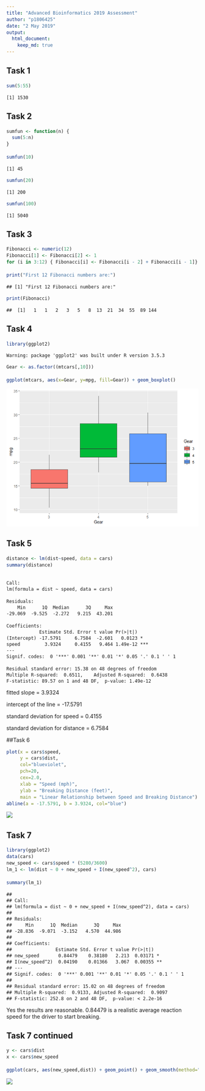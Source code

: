 ```yaml
---
title: "Advanced Bioinformatics 2019 Assessment"
author: "p1806425"
date: "2 May 2019"
output:
  html_document:
    keep_md: true
---
```




## Task 1


```r
sum(5:55)
```

```
[1] 1530
```

## Task 2

```r
sumfun <- function(n) {
  sum(5:n)
}

sumfun(10)
```

```
[1] 45
```

```r
sumfun(20)
```

```
[1] 200
```

```r
sumfun(100)
```

```
[1] 5040
```

## Task 3

```r
Fibonacci <- numeric(12)
Fibonacci[1] <- Fibonacci[2] <- 1
for (i in 3:12) { Fibonacci[i] <- Fibonacci[i - 2] + Fibonacci[i - 1]}

print("First 12 Fibonacci numbers are:")
```

```
## [1] "First 12 Fibonacci numbers are:"
```

```r
print(Fibonacci)
```

```
##  [1]   1   1   2   3   5   8  13  21  34  55  89 144
```

## Task 4

```r
library(ggplot2)
```

```
Warning: package 'ggplot2' was built under R version 3.5.3
```

```r
Gear <- as.factor((mtcars[,10]))

ggplot(mtcars, aes(x=Gear, y=mpg, fill=Gear)) + geom_boxplot() 
```

![](https://github.com/z-w123/bioinformatics_course/blob/master/unnamed-chunk-4-1.png)


## Task 5

```r
distance <- lm(dist~speed, data = cars)
summary(distance)
```

```

Call:
lm(formula = dist ~ speed, data = cars)

Residuals:
    Min      1Q  Median      3Q     Max 
-29.069  -9.525  -2.272   9.215  43.201 

Coefficients:
            Estimate Std. Error t value Pr(>|t|)    
(Intercept) -17.5791     6.7584  -2.601   0.0123 *  
speed         3.9324     0.4155   9.464 1.49e-12 ***
---
Signif. codes:  0 '***' 0.001 '**' 0.01 '*' 0.05 '.' 0.1 ' ' 1

Residual standard error: 15.38 on 48 degrees of freedom
Multiple R-squared:  0.6511,	Adjusted R-squared:  0.6438 
F-statistic: 89.57 on 1 and 48 DF,  p-value: 1.49e-12
```
fitted slope = 3.9324  

intercept of the line = -17.5791  

standard deviation for speed = 0.4155  

standard deviation for distance = 6.7584  



##Task 6

```r
plot(x = cars$speed,                          
     y = cars$dist,
     col="blueviolet",
     pch=20,
     cex=2.0,
     xlab = "Speed (mph)",
     ylab = "Breaking Distance (feet)",
     main = "Linear Relationship between Speed and Breaking Distance")
abline(a = -17.5791, b = 3.9324, col="blue")
```

![](Zahra,_Waheed,_9531,_Advanced_Bioinformatics_Assignment_2019_files/figure-html/unnamed-chunk-6-1.png)<!-- -->


## Task 7

```r
library(ggplot2)
data(cars)
new_speed <- cars$speed * (5280/3600)
lm_1 <- lm(dist ~ 0 + new_speed + I(new_speed^2), cars)

summary(lm_1)
```

```
## 
## Call:
## lm(formula = dist ~ 0 + new_speed + I(new_speed^2), data = cars)
## 
## Residuals:
##     Min      1Q  Median      3Q     Max 
## -28.836  -9.071  -3.152   4.570  44.986 
## 
## Coefficients:
##                Estimate Std. Error t value Pr(>|t|)   
## new_speed       0.84479    0.38180   2.213  0.03171 * 
## I(new_speed^2)  0.04190    0.01366   3.067  0.00355 **
## ---
## Signif. codes:  0 '***' 0.001 '**' 0.01 '*' 0.05 '.' 0.1 ' ' 1
## 
## Residual standard error: 15.02 on 48 degrees of freedom
## Multiple R-squared:  0.9133,	Adjusted R-squared:  0.9097 
## F-statistic: 252.8 on 2 and 48 DF,  p-value: < 2.2e-16
```
Yes the results are reasonable. 0.84479 is a realistic average reaction speed for the driver to start breaking.


## Task 7 continued

```r
y <- cars$dist
x <- cars$new_speed

ggplot(cars, aes(new_speed,dist)) + geom_point() + geom_smooth(method="lm", formula="y~0+x+I(x^2)") + labs(title= "Average reaction time for driver to start breaking", x="speed (seconds)", y="breaking distance (feet)") + theme_bw() + theme(plot.title = element_text(hjust=0.5))
```

![](Zahra,_Waheed,_9531,_Advanced_Bioinformatics_Assignment_2019_files/figure-html/unnamed-chunk-8-1.png)<!-- -->


